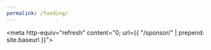 ```yaml
---
permalink: /funding/
---
```


<meta http-equiv="refresh" content="0; url={{ "/sponsor/" | prepend: site.baseurl }}">
